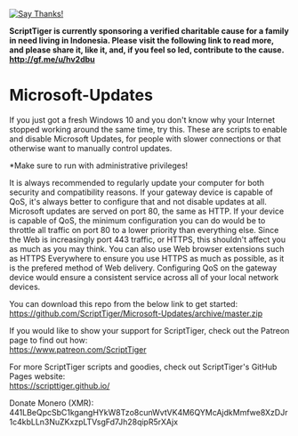 [![Say Thanks!](https://img.shields.io/badge/Say%20Thanks-!-1EAEDB.svg)](https://saythanks.io/to/ScriptTiger)

**ScriptTiger is currently sponsoring a verified charitable cause for a family in need living in Indonesia. Please visit the following link to read more, and please share it, like it, and, if you feel so led, contribute to the cause.
http://gf.me/u/hv2dbu**

# Microsoft-Updates
If you just got a fresh Windows 10 and you don't know why your Internet stopped working around the same time, try this. These are scripts to enable and disable Microsoft Updates, for people with slower connections or that otherwise want to manually control updates.

*Make sure to run with administrative privileges!

It is always recommended to regularly update your computer for both security and compatibility reasons. If your gateway device is capable of QoS, it's always better to configure that and not disable updates at all. Microsoft updates are served on port 80, the same as HTTP. If your device is capable of QoS, the minimum configuration you can do would be to throttle all traffic on port 80 to a lower priority than everything else. Since the Web is increasingly port 443 traffic, or HTTPS, this shouldn't affect you as much as you may think. You can also use Web browser extensions such as HTTPS Everywhere to ensure you use HTTPS as much as possible, as it is the prefered method of Web delivery. Configuring QoS on the gateway device would ensure a consistent service across all of your local network devices.

You can download this repo from the below link to get started:  
https://github.com/ScriptTiger/Microsoft-Updates/archive/master.zip

If you would like to show your support for ScriptTiger, check out the Patreon page to find out how:  
https://www.patreon.com/ScriptTiger

For more ScriptTiger scripts and goodies, check out ScriptTiger's GitHub Pages website:  
https://scripttiger.github.io/

Donate Monero (XMR): 441LBeQpcSbC1kgangHYkW8Tzo8cunWvtVK4M6QYMcAjdkMmfwe8XzDJr1c4kbLLn3NuZKxzpLTVsgFd7Jh28qipR5rXAjx
